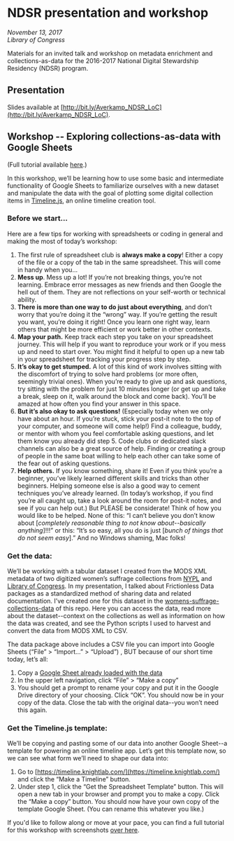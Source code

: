 # NDSR presentation and workshop
*November 13, 2017*  
*Library of Congress*

Materials for an invited talk and workshop on metadata enrichment and collections-as-data for the 2016-2017 National Digital Stewardship Residency (NDSR) program.  

## Presentation  

Slides available at [http://bit.ly/Averkamp_NDSR_LoC](http://bit.ly/Averkamp_NDSR_LoC).  

## Workshop -- Exploring collections-as-data with Google Sheets

(Full tutorial available [here](https://docs.google.com/document/d/1uNZ34FEn-vGwXc2SUFPrPLMt17mjMePNe6ZMdBQFME0/edit?usp=sharing).)  

In this workshop, we’ll be learning how to use some basic and intermediate functionality of Google Sheets to familiarize ourselves with a new dataset and manipulate the data with the goal of plotting some digital collection items in [Timeline.js](https://timeline.knightlab.com/), an online timeline creation tool.   

### Before we start…
Here are a few tips for working with spreadsheets or coding in general and making the most of today’s workshop:  
1. The first rule of spreadsheet club is __always make a copy__! Either a copy of the file or a copy of the tab in the same spreadsheet. This will come in handy when you…
2. __Mess up__. Mess up a lot! If you’re not breaking things, you’re not learning. Embrace error messages as new friends and then Google the hell out of them. They are not reflections on your self-worth or technical ability.
3. __There is more than one way to do just about everything__, and don’t worry that you’re doing it the “wrong” way. If you’re getting the result you want, you’re doing it right! Once you learn one right way, learn others that might be more efficient or work better in other contexts. 
4. __Map your path.__ Keep track each step you take on your spreadsheet journey. This will help if you want to reproduce your work or if you mess up and need to start over. You might find it helpful to open up a new tab in your spreadsheet for tracking your progress step by step.
5. __It’s okay to get stumped.__ A lot of this kind of work involves sitting with the discomfort of trying to solve hard problems (or more often, seemingly trivial ones). When you’re ready to give up and ask questions, try sitting with the problem for just 10 minutes longer (or get up and take a break, sleep on it, walk around the block and come back). You’ll be amazed at how often you find your answer in this space.  
6. __But it’s also okay to ask questions!__ (Especially today when we only have about an hour. If you’re stuck, stick your post-it note to the top of your computer, and someone will come help!) Find a colleague, buddy, or mentor with whom you feel comfortable asking questions, and let them know you already did step 5. Code clubs or dedicated slack channels can also be a great source of help. Finding or creating a group of people in the same boat willing to help each other can take some of the fear out of asking questions. 
7. __Help others.__ If you know something, share it! Even if you think you’re a beginner, you’ve likely learned different skills and tricks than other beginners. Helping someone else is also a good way to cement techniques you’ve already learned. (In today’s workshop, if you find you’re all caught up, take a look around the room for post-it notes, and see if you can help out.) But PLEASE be considerate! Think of how you would like to be helped. None of this: “I can’t believe you don’t know about [*completely reasonable thing to not know about--basically anything*]!!!” or this: “It’s so easy, all you do is just [*bunch of things that do not seem easy*].” And no Windows shaming, Mac folks! 


### Get the data:  
We’ll be working with a tabular dataset I created from the MODS XML metadata of two digitized women’s suffrage collections from [NYPL](https://digitalcollections.nypl.org/collections/schwimmer-lloyd-collection#/about?tab=about) and [Library of Congress](https://www.loc.gov/collections/national-american-woman-suffrage-association/about-this-collection/). In my presentation, I talked about Frictionless Data packages as a standardized method of sharing data and related documentation. I’ve created one for this dataset in the [womens-suffrage-collections-data](https://github.com/saverkamp/loc-talk-2017/tree/master/womens-suffrage-collections-data) of this repo. Here you can access the data, read more about the dataset--context on the collections as well as information on how the data was created, and see the Python scripts I used to harvest and convert the data from MODS XML to CSV.   

The data package above includes a CSV file you can import into Google Sheets (“File” > “Import...” > “Upload”) , BUT because of our short time today, let’s all: 
1. Copy a [Google Sheet already loaded with the data](https://docs.google.com/spreadsheets/d/10cmbW74m600wy1xW-kTV1CEHQPLNR5DuIELEwjXucO0/edit?usp=sharing)
2. In the upper left navigation, click “File” > “Make a copy”  
3. You should get a prompt to rename your copy and put it in the Google Drive directory of your choosing. Click “OK”. You should now be in your copy of the data. Close the tab with the original data--you won’t need this again.  

### Get the Timeline.js template:  
We’ll be copying and pasting some of our data into another Google Sheet--a template for powering an online timeline app. Let’s get this template now, so we can see what form we’ll need to shape our data into:  
1. Go to [https://timeline.knightlab.com/](https://timeline.knightlab.com/) and click the “Make a Timeline” button.
2. Under step 1, click the “Get the Spreadsheet Template” button. This will open a new tab in your browser and prompt you to make a copy. Click the “Make a copy” button. You should now have your own copy of the template Google Sheet. (You can rename this whatever you like.)  

If you'd like to follow along or move at your pace, you can find a full tutorial for this workshop with screenshots [over here](https://docs.google.com/document/d/1uNZ34FEn-vGwXc2SUFPrPLMt17mjMePNe6ZMdBQFME0/edit?usp=sharing).  
